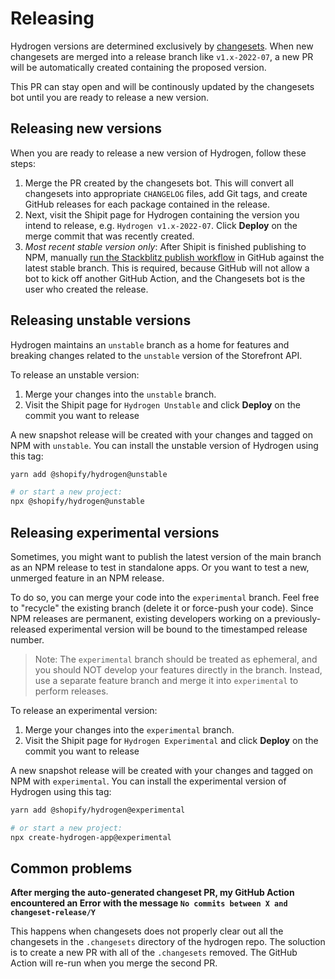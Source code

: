 # Releasing

Hydrogen versions are determined exclusively by [changesets](https://github.com/changesets/changesets). When new changesets are merged into a release branch like `v1.x-2022-07`, a new PR will be automatically created containing the proposed version.

This PR can stay open and will be continously updated by the changesets bot until you are ready to release a new version.

## Releasing new versions

When you are ready to release a new version of Hydrogen, follow these steps:

1. Merge the PR created by the changesets bot. This will convert all changesets into appropriate `CHANGELOG` files, add Git tags, and create GitHub releases for each package contained in the release.
1. Next, visit the Shipit page for Hydrogen containing the version you intend to release, e.g. `Hydrogen v1.x-2022-07`. Click **Deploy** on the merge commit that was recently created.
1. _Most recent stable version only_: After Shipit is finished publishing to NPM, manually [run the Stackblitz publish workflow](https://github.com/Shopify/hydrogen/actions/workflows/publish_stackblitz.yml) in GitHub against the latest stable branch. This is required, because GitHub will not allow a bot to kick off another GitHub Action, and the Changesets bot is the user who created the release.

## Releasing unstable versions

Hydrogen maintains an `unstable` branch as a home for features and breaking changes related to the `unstable` version of the Storefront API.

To release an unstable version:

1. Merge your changes into the `unstable` branch.
1. Visit the Shipit page for `Hydrogen Unstable` and click **Deploy** on the commit you want to release

A new snapshot release will be created with your changes and tagged on NPM with `unstable`. You can install the unstable version of Hydrogen using this tag:

```bash
yarn add @shopify/hydrogen@unstable

# or start a new project:
npx @shopify/hydrogen@unstable
```

## Releasing experimental versions

Sometimes, you might want to publish the latest version of the main branch as an NPM release to test in standalone apps. Or you want to test a new, unmerged feature in an NPM release.

To do so, you can merge your code into the `experimental` branch. Feel free to "recycle" the existing branch (delete it or force-push your code). Since NPM releases are permanent, existing developers working on a previously-released experimental version will be bound to the timestamped release number.

> Note:
> The `experimental` branch should be treated as ephemeral, and you should NOT develop your features directly in the branch. Instead, use a separate feature branch and merge it into `experimental` to perform releases.

To release an experimental version:

1. Merge your changes into the `experimental` branch.
2. Visit the Shipit page for `Hydrogen Experimental` and click **Deploy** on the commit you want to release

A new snapshot release will be created with your changes and tagged on NPM with `experimental`. You can install the experimental version of Hydrogen using this tag:

```bash
yarn add @shopify/hydrogen@experimental

# or start a new project:
npx create-hydrogen-app@experimental
```

## Common problems

**After merging the auto-generated changeset PR, my GitHub Action encountered an Error with the message `No commits between X and changeset-release/Y`**

This happens when changesets does not properly clear out all the changesets in the `.changesets` directory of the hydrogen repo. The soluction is to create a new PR with all of the `.changesets` removed. The GitHub Action will re-run when you merge the second PR.
